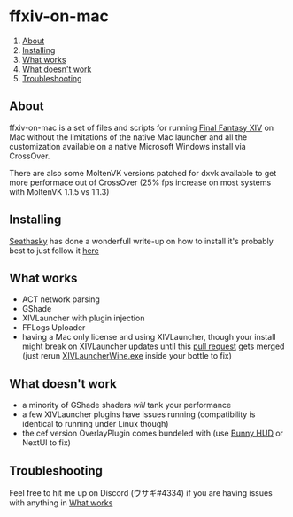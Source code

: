 # ffxiv-on-mac 

1. [About](#about)
1. [Installing](#installing)
1. [What works](#what-works)
1. [What doesn't work](#what-doesnt-work)
1. [Troubleshooting](#troubleshooting)

## About

ffxiv-on-mac is a set of files and scripts for running [Final Fantasy XIV](http://www.finalfantasyxiv.com/) on Mac without the limitations of the native Mac launcher and all the customization available on a native Microsoft Windows install via CrossOver.

There are also some MoltenVK versions patched for dxvk available to get more performace out of CrossOver (25% fps increase on most systems with MoltenVK 1.1.5 vs 1.1.3)

## Installing

[Seathasky](https://github.com/seathasky) has done a wonderfull write-up on how to install it's probably best to just follow it [here](https://github.com/seathasky/FF14-MAC_ModSupport)

## What works

* ACT network parsing
* GShade
* XIVLauncher with plugin injection
* FFLogs Uploader
* having a Mac only license and using XIVLauncher, though your install might break on XIVLauncher updates until this [pull request](https://github.com/goatcorp/FFXIVQuickLauncher/pull/572) gets merged (just rerun [XIVLauncherWine.exe](https://github.com/marzent/ffxiv-on-mac/raw/main/XIVLauncherWine.exe) inside your bottle to fix)

## What doesn't work

* a minority of GShade shaders *will* tank your performance
* a few XIVLauncher plugins have issues running (compatibility is identical to running under Linux though)
* the cef version OverlayPlugin comes bundeled with (use [Bunny HUD](https://github.com/marzent/Bunny-HUD) or NextUI to fix)

## Troubleshooting

Feel free to hit me up on Discord (ウサギ#4334) if you are having issues with anything in [What works](#what-works)
